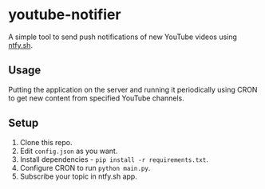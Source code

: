 # youtube-notifier

A simple tool to send push notifications of new YouTube videos using [ntfy.sh](https://ntfy.sh/).

## Usage

Putting the application on the server and running it periodically using CRON to get new content from specified YouTube channels.

## Setup

1. Clone this repo.
2. Edit `config.json` as you want.
3. Install dependencies - `pip install -r requirements.txt`.
4. Configure CRON to run `python main.py`.
3. Subscribe your topic in ntfy.sh app.
